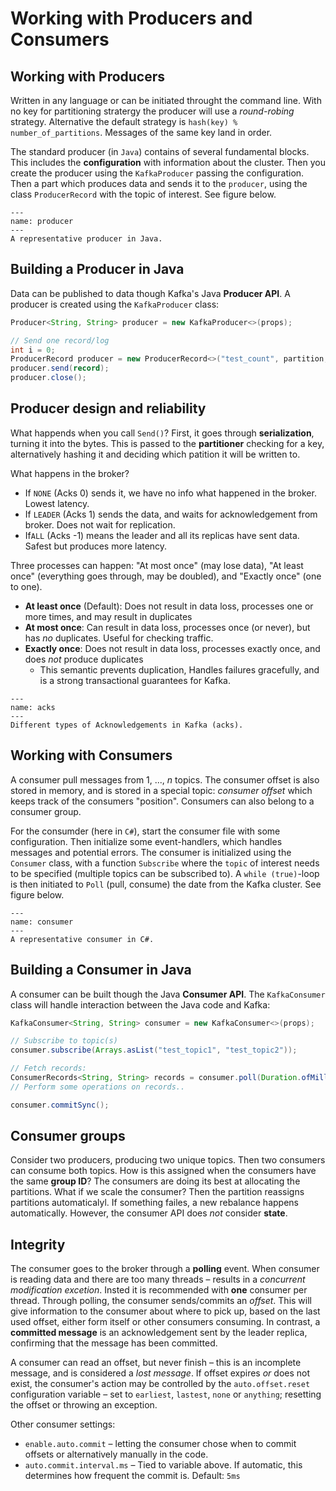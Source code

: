 # Working with Producers and Consumers

## Working with Producers

Written in any language or can be initiated throught the command line. With no key for partitioning stratergy the
producer will use a *round-robing* strategy. Alternative the default strategy is `hash(key) % number_of_partitions`.
Messages of the same key land in order.

The standard producer (in `Java`) contains of several fundamental blocks. This includes the **configuration** with
information about the cluster. Then you create the producer using the `KafkaProducer` passing the configuration. Then a
part which produces data and sends it to the `producer`, using the class `ProducerRecord` with the topic of interest.
See figure below.

```{figure} figures/producer-java.png
---
name: producer
---
A representative producer in Java.
```

## Building a Producer in Java

Data can be published to data though Kafka's Java **Producer API**. A producer is created using the `KafkaProducer`
class:

```java
Producer<String, String> producer = new KafkaProducer<>(props);

// Send one record/log
int i = 0;
ProducerRecord producer = new ProducerRecord<>("test_count", partition, "count",Integer.toString(i));
producer.send(record);
producer.close();
```

## Producer design and reliability

What happends when you call `Send()`? First, it goes through **serialization**, turning it into the bytes. This is
passed to the **partitioner** checking for a key, alternatively hashing it and deciding which patition it will be
written to.

What happens in the broker?

- If `NONE` (Acks 0) sends it, we have no info what happened in the broker. Lowest latency.
- If `LEADER` (Acks 1) sends the data, and waits for acknowledgement from broker. Does not wait for replication.
- If`ALL` (Acks -1) means the leader and all its replicas have sent data. Safest but produces more latency.

Three processes can happen: "At most once" (may lose data), "At least once" (everything goes through, may be doubled),
and "Exactly once" (one to one).

- **At least once** (Default): Does not result in data loss, processes one or more times, and may result in duplicates
- **At most once**: Can result in data loss, processes once (or never), but has *no* duplicates. Useful for checking
  traffic.
- **Exactly once**: Does not result in data loss, processes exactly once, and does *not* produce duplicates
    - This semantic prevents duplication, Handles failures gracefully, and is a strong transactional guarantees for
      Kafka.

```{figure} figures/acks.png
---
name: acks
---
Different types of Acknowledgements in Kafka (acks).
```

## Working with Consumers

A consumer pull messages from 1, ..., $n$ topics. The consumer offset is also stored in memory, and is stored in a
special topic: *consumer offset* which keeps track of the consumers "position". Consumers can also belong to a consumer
group.

For the consumder (here in `C#`), start the consumer file with some configuration. Then initialize some event-handlers,
which handles messages and potential errors. The consumer is initialized using the `Consumer` class, with a
function `Subscribe` where the `topic` of interest needs to be specified (multiple topics can be subscribed to).
A `while (true)`-loop is then initiated to `Poll` (pull, consume) the date from the Kafka cluster. See figure below.

```{figure} figures/consumer-c.png
---
name: consumer
---
A representative consumer in C#.
```

## Building a Consumer in Java

A consumer can be built though the Java **Consumer API**. The `KafkaConsumer` class will handle interaction between the
Java code and Kafka:

```java
KafkaConsumer<String, String> consumer = new KafkaConsumer<>(props);

// Subscribe to topic(s)
consumer.subscribe(Arrays.asList("test_topic1", "test_topic2"));

// Fetch records:
ConsumerRecords<String, String> records = consumer.poll(Duration.ofMillis(100));
// Perform some operations on records..

consumer.commitSync();
```

## Consumer groups

Consider two producers, producing two unique topics. Then two consumers can consume both topics. How is this assigned
when the consumers have the same **group ID**? The consumers are doing its best at allocating the partitions. What if we
scale the consumer? Then the partition reassigns partitions automaticalyl. If something failes, a new rebalance happens
automatically. However, the consumer API does *not* consider **state**.

## Integrity

The consumer goes to the broker through a **polling** event. When consumer is reading data and there are too many
threads – results in a *concurrent modification excetion*. Insted it is recommended with **one** consumer per thread.
Through polling, the consumer sends/commits an *offset*. This will give information to the consumer about where to pick
up, based on the last used offset, either form itself or other consumers consuming. In contrast, a **committed message**
is an acknowledgement sent by the leader replica, confirming that the message has been committed.

A consumer can read an offset, but never finish – this is an incomplete message, and is considered a *lost message*. If
offset expires *or* does not exist, the consumer's action may be controlled by the `auto.offset.reset` configuration
variable – set to `earliest`, `lastest`, `none` or `anything`; resetting the offset or throwing an exception.

Other consumer settings:

- `enable.auto.commit` – letting the consumer chose when to commit offsets or alternatively manually in the code.
- `auto.commit.interval.ms` – Tied to variable above. If automatic, this determines how frequent the commit is.
  Default: `5ms`
